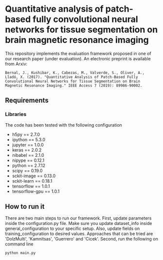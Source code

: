 # Quantitative analysis of patch-based fully convolutional neural networks for tissue segmentation on brain magnetic resonance imaging

This repository implements the evaluation framework proposed in one of our research paper (under evaluation). An electronic preprint is available from Arxiv:

```
Bernal, J., Kushibar, K., Cabezas, M., Valverde, S., Oliver, A., Lladó, X. (2017). "Quantitative Analysis of Patch-Based Fully Convolutional Neural Networks for Tissue Segmentation on Brain Magnetic Resonance Imaging." IEEE Access 7 (2019): 89986-90002.
```

## Requirements
### Libraries
The code has been tested with the following configuration

- h5py == 2.7.0
- ipython == 5.3.0
- jupyter == 1.0.0
- keras == 2.0.2
- nibabel == 2.1.0
- nipype == 0.12.1
- python == 2.7.12
- scipy == 0.19.0
- sckit-image == 0.13.0
- sckit-learn == 0.18.1
- tensorflow == 1.0.1
- tensorflow-gpu == 1.0.1

## How to run it
There are two main steps to run our framework. First, update parameters inside the configuration.py file. Make sure you update dataset_info inside general_configuration to your specific setup. Also, update fields on training_configuration to desired values. Approaches that can be tried are 'DolzMulti', 'Kamnitsas', 'Guerrero' and 'Cicek'. Second, run the following on command line

```
python main.py
```
